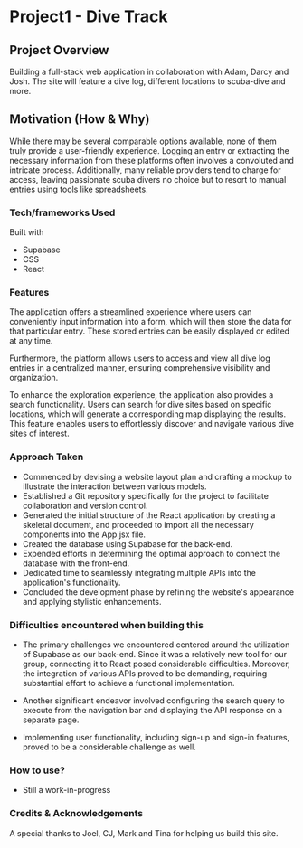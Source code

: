# Project1 - Dive Track

## Project Overview

Building a full-stack web application in collaboration with Adam, Darcy and Josh. The site will feature a dive log, different locations to scuba-dive and more. 

## Motivation (How & Why)

While there may be several comparable options available, none of them truly provide a user-friendly experience. Logging an entry or extracting the necessary information from these platforms often involves a convoluted and intricate process. Additionally, many reliable providers tend to charge for access, leaving passionate scuba divers no choice but to resort to manual entries using tools like spreadsheets.

### Tech/frameworks Used

Built with 

* Supabase
* CSS
* React

### Features

The application offers a streamlined experience where users can conveniently input information into a form, which will then store the data for that particular entry. These stored entries can be easily displayed or edited at any time.

Furthermore, the platform allows users to access and view all dive log entries in a centralized manner, ensuring comprehensive visibility and organization.

To enhance the exploration experience, the application also provides a search functionality. Users can search for dive sites based on specific locations, which will generate a corresponding map displaying the results. This feature enables users to effortlessly discover and navigate various dive sites of interest.

### Approach Taken

* Commenced by devising a website layout plan and crafting a mockup to illustrate the interaction between various models.
* Established a Git repository specifically for the project to facilitate collaboration and version control.
* Generated the initial structure of the React application by creating a skeletal document, and proceeded to import all the necessary components into the App.jsx file.
* Created the database using Supabase for the back-end.
* Expended efforts in determining the optimal approach to connect the database with the front-end.
* Dedicated time to seamlessly integrating multiple APIs into the application's functionality.
* Concluded the development phase by refining the website's appearance and applying stylistic enhancements.


### Difficulties encountered when building this

* The primary challenges we encountered centered around the utilization of Supabase as our back-end. Since it was a relatively new tool for our group, connecting it to React posed considerable difficulties. Moreover, the integration of various APIs proved to be demanding, requiring substantial effort to achieve a functional implementation.

* Another significant endeavor involved configuring the search query to execute from the navigation bar and displaying the API response on a separate page. 

* Implementing user functionality, including sign-up and sign-in features, proved to be a considerable challenge as well.

### How to use?

* Still a work-in-progress

### Credits & Acknowledgements 

A special thanks to Joel, CJ, Mark and Tina for helping us build this site. 